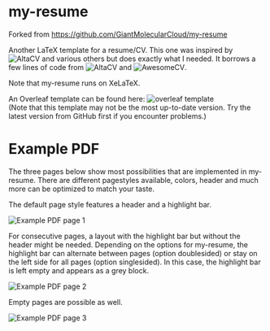 # my-resume

Forked from https://github.com/GiantMolecularCloud/my-resume

Another LaTeX template for a resume/CV. This one was inspired by ![AltaCV](https://github.com/liantze/AltaCV) and various others but does exactly what I needed.
It borrows a few lines of code from ![AltaCV](https://github.com/liantze/AltaCV) and ![AwesomeCV](https://github.com/posquit0/Awesome-CV).

Note that my-resume runs on XeLaTeX.

An Overleaf template can be found here: ![overleaf template](https://www.overleaf.com/latex/templates/my-resume/qxsxdtmknkfr)  
(Note that this template may not be the most up-to-date version. Try the latest version from GitHub first if you encounter problems.)

# Example PDF

The three pages below show most possibilities that are implemented in my-resume. There are different pagestyles available, colors, header and much more can be optimized to match your taste.

The default page style features a header and a highlight bar.

![Example PDF page 1](https://github.com/GiantMolecularCloud/my-resume/blob/main/resume-1.png "Example PDF page 1")

For consecutive pages, a layout with the highlight bar but without the header might be needed.
Depending on the options for my-resume, the highlight bar can alternate between pages (option doublesided) or stay on the left side for all pages (option singlesided).
In this case, the highlight bar is left empty and appears as a grey block.

![Example PDF page 2](https://github.com/GiantMolecularCloud/my-resume/blob/main/resume-2.png "Example PDF page 2")

Empty pages are possible as well.

![Example PDF page 3](https://github.com/GiantMolecularCloud/my-resume/blob/main/resume-3.png "Example PDF page 3")
